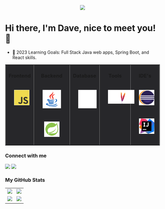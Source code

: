 <div id="header" align="center">
  <img src="https://media.giphy.com/media/iIqmM5tTjmpOB9mpbn/giphy.gif" width="200"/>
</div>


# Hi there, I'm Dave, nice to meet you! 👋

- 🧠 2023 Learning Goals: Full Stack Java web apps, Spring Boot, and React skills.
























<table style="background-color: #27272a" width="100%" border="1"><tr><td valign="top">

<h3 align="center">Frontend</h3>
<div align="center">  
<img style="margin: 20px" src="/assets/Frontend/javascript.svg" alt="JavaScript" height="50" />
<!-- <img style="margin: 20px" src="/assets/Frontend/react_horizontal.svg" alt="React" height="60" /> -->
</div>

</td><td valign="top">

<h3 align="center">Backend</h3>
<div align="center">
<img style="margin: 20px" src="/assets/Backend/java2.svg" alt="Java" height="60" />
<img style="margin: 20px" src="/assets/Backend/icons8-spring-boot.svg" alt="Spring" height="50" />
</div>

</td><td valign="top">

<h3 align="center">Database</h3>
<div align="center">
<img style="margin: 20px" src="/assets/Database/mysql_white_data.svg" alt="MySQL" height="60" />
</div>

</td><td valign="top">

<h3 align="center">Tools</h3>
<div align="center">
<img style="margin: 20px" src="/assets/Tools/maven_white.svg" alt="Maven" height="45" />
</div>

</td><td valign="top">

<h3 align="center">IDE's</h3>
<div align="center">
<img style="margin: 20px" src="/assets/IDE/eclipse.svg" alt="Eclipse IDE" height="50" />
<img style="margin: 20px" src="/assets/IDE/intellij-idea.svg" alt="IntelliJ IDEA" height="50" />
</div>

</td></tr>

</table>

### Connect with me
<a href="https://www.linkedin.com/in/davenaugler/"><img src="https://www.vectorlogo.zone/logos/linkedin/linkedin-icon.svg" height="50"/></a>
<a href = "mailto: davenaugler@gmail.com"><img src="https://img.shields.io/badge/-Gmail-%23333?style=for-the-badge&logo=gmail&logoColor=white" target="_blank" ></a>


### My GitHub Stats

<table>
    <tr>
        <td>
            <img src="https://github-profile-trophy.vercel.app/?username=davenaugler&row=3&column=4&no-bg=true"/>
        </td>
        <td>
            <img src="https://github-readme-streak-stats.herokuapp.com/?user=davenaugler&theme=tokyonight"/>
        </td> 
    </tr>
    <tr>
        <td>
            <img src="https://github-readme-stats.vercel.app/api?username=davenaugler&count_private=true&show_icons=true&theme=tokyonight"/>
        </td>
<!--         <td> -->
<!--             <img src="https://github-readme-stats.vercel.app/api/top-langs/?username=kadillehay&langs_count=10&layout=compact"/> -->
<!--            <img src="https://github-readme-stats-git-masterrstaa-rickstaa.vercel.app/api/top-langs/?username=kadillehay&theme=tokyonight"/> -->
<!--              )](https://github.com/anuraghazra/github-readme-stats) --> 
<!--               &hide=php,scss,css,html,batchfile,gherkin,freemarker,xslt,tsql,ruby,javascript"/> -->
<!--            </td> -->
       <td>
            <img src="https://github-readme-stats.vercel.app/api/top-langs/?username=davenaugler&theme=tokyonight&langs_count=10"/>
        </td>
    </tr>
</table>

<!--
**davenaugler/davenaugler** is a ✨ _special_ ✨ repository because its `README.md` (this file) appears on your GitHub profile.

Here are some ideas to get you started:

- 🔭 I’m currently working on ...
- 🌱 I’m currently learning ...
- 👯 I’m looking to collaborate on ...
- 🤔 I’m looking for help with ...
- 💬 Ask me about ...
- 📫 How to reach me: ...
- 😄 Pronouns: ...
- ⚡ Fun fact: ...
-->
